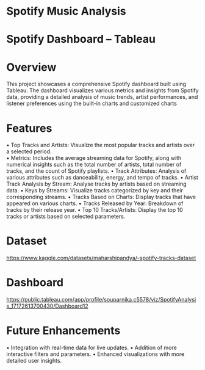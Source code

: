 # Spotify Music Analysis

# Spotify Dashboard – Tableau

# Overview
This project showcases a comprehensive Spotify dashboard built using Tableau. The dashboard visualizes various metrics and insights from Spotify data, providing a detailed analysis of music trends, artist performances, and listener preferences using the built-in charts and customized charts

# Features
•	Top Tracks and Artists: Visualize the most popular tracks and artists over a selected period.<br>
•	Metrics: Includes the average streaming data for Spotify, along with numerical insights such as the total number of artists, total number of tracks, and the count of Spotify playlists.
•	Track Attributes: Analysis of various attributes such as danceability, energy, and tempo of tracks.
•	Artist Track Analysis by Stream: Analyse tracks by artists based on streaming data.
•	Keys by Streams: Visualize tracks categorized by key and their corresponding streams.
•	Tracks Based on Charts: Display tracks that have appeared on various charts.
•	Tracks Released by Year: Breakdown of tracks by their release year.
•	Top 10 Tracks/Artists: Display the top 10 tracks or artists based on selected parameters.

# Dataset
https://www.kaggle.com/datasets/maharshipandya/-spotify-tracks-dataset

# Dashboard
https://public.tableau.com/app/profile/souparnika.c5578/viz/SpotifyAnalysis_17172613700430/Dashboard12

# Future Enhancements
•	Integration with real-time data for live updates.
•	Addition of more interactive filters and parameters.
•	Enhanced visualizations with more detailed user insights.




